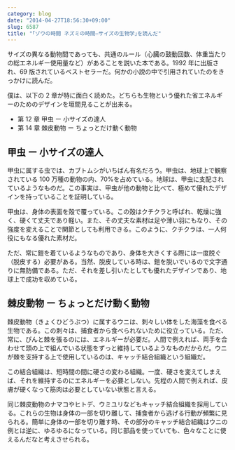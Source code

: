 ```yaml
---
category: blog
date: "2014-04-27T18:56:30+09:00"
slug: 6587
title: "｢ゾウの時間 ネズミの時間―サイズの生物学｣を読んだ"
---
```


サイズの異なる動物間であっても、共通のルール（心臓の鼓動回数、体重当たりの総エネルギー使用量など）があることを説いた本である。1992 年に出版され、69 版されているベストセラーだ。何かの小説の中で引用されていたのをきっかけに読んだ。

<amazon id="4121010876" title="ゾウの時間 ネズミの時間―サイズの生物学 (中公新書)" src="https://images-na.ssl-images-amazon.com/images/I/31BANP39Q4L._SL160_.jpg">

僕は、以下の 2 章が特に面白く読めた。どちらも生物という優れた省エネルギーのためのデザインを垣間見ることが出来る。

- 第 12 章 甲虫 ー 小サイズの達人
- 第 14 章 棘皮動物 ー ちょっとだけ動く動物

## 甲虫 ー 小サイズの達人

甲虫に属する虫では、カブトムシがいちばん有名だろう。甲虫は、地球上で観察されている 100 万種の動物の内、70%を占めている。地球は、甲虫に支配されているようなものだ。この事実は、甲虫が他の動物と比べて、極めて優れたデザインを持っていることを証明している。

甲虫は、身体の表面を殻で覆っている。この殻はクチクラと呼ばれ、乾燥に強く、硬くて丈夫であり軽い。また、その丈夫な素材は足や薄い羽にもなり、その強度を変えることで関節としても利用できる。このように、クチクラは、一人何役にもなる優れた素材だ。

ただ、常に鎧を着ているようなものであり、身体を大きくする際には一度脱ぐ（脱皮する）必要がある。当然、脱皮している時は、鎧を脱いでいるので文字通りに無防備である。ただ、それを差し引いたとしても優れたデザインであり、地球上で成功を収めている。

## 棘皮動物 ー ちょっとだけ動く動物

棘皮動物（きょくひどうぶつ）に属するウニは、刺々しい体をした海藻を食べる生物である。この刺々は、捕食者から食べられないために役立っている。ただ、常に、ぴんと棘を張るのには、エネルギーが必要だ。人間で例えれば、両手を合わせて頭の上で組んでいる状態をずっと維持しているようなものだからだ。ウニが棘を支持する上で使用しているのは、キャッチ結合組織という組織だ。

この結合組織は、短時間の間に硬さの変わる組織。一度、硬さを変えてしまえば、それを維持するのにエネルギーを必要としない。先程の人間で例えれば、皮膚が硬くなって筋肉は必要としていない状態と言える。

同じ棘皮動物のナマコやヒトデ、ウミユリなどもキャッチ結合組織を採用している。これらの生物は身体の一部を切り離して、捕食者から逃げる行動が頻繁に見られる。簡単に身体の一部を切り離す時、その部分のキャッチ結合組織はウニの例とは逆に、ゆるゆるになっている。同じ部品を使っていても、色々なことに使えるんだなと考えさせられる。
